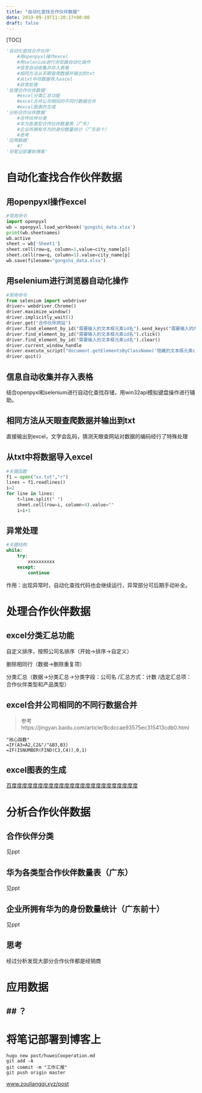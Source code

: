 ```yaml
---
title: "自动化查找合作伙伴数据"
date: 2019-09-19T11:20:17+08:00
draft: false
---
```


[TOC]

```python
'自动化查找合作伙伴'
	#用openpyxl操作excel
	#用selenium进行浏览器自动化操作
	#信息自动收集并存入表格
	#相同方法从天眼查爬数据并输出到txt
	#从txt中将数据导入excel
	#异常处理
'处理合作伙伴数据'
	#excel分类汇总功能
	#excel合并公司相同的不同行数据合并
	#excel图表的生成
'分析合作伙伴数据'
	#合作伙伴分类
	#华为各类型合作伙伴数量表（广东）
	#企业所拥有华为的身份数量统计（广东前十）
	#思考
'应用数据'
	#?
'将笔记部署到博客'
```



# 自动化查找合作伙伴数据

## 用openpyxl操作excel

```python
#常用命令
import openpyxl
wb = openpyxl.load_workbook('gongshi_data.xlsx')
print(wb.sheetnames)                                      
wb.active
sheet = wb['Sheet1']   
sheet.cell(row=q, column=1,value=city_name[p])
sheet.cell(row=q, column=1).value=city_name[p]
wb.save(filename="gongshi_data.xlsx")
```

## 用selenium进行浏览器自动化操作

```python
#常用命令
from selenium import webdriver
driver= webdriver.Chrome()
driver.maximize_window()
driver.implicitly_wait(1)
driver.get("合作伙伴网站")
driver.find_element_by_id("需要输入的文本框元素id名").send_keys("需要输入的内容")
driver.find_element_by_id("需要输入的文本框元素id名").click()
driver.find_element_by_id("需要输入的文本框元素id名").clear()
driver.current_window_handle 
driver.execute_script("document.getElementsByClassName('隐藏的文本框元素class名')[0].style.display='block';")
driver.quit()
```

## 信息自动收集并存入表格

结合openpyxl和selenium进行自动化查找存储，用win32api模拟键盘操作进行辅助。

## 相同方法从天眼查爬数据并输出到txt

直接输出到excel，文字会乱码，猜测天眼查网站对数据的编码经行了特殊处理

## 从txt中将数据导入excel

```python
#关键函数
f1 = open("xx.txt","r") 
lines = f1.readlines()
i=2
for line in lines:
    t=line.split(" ")
    sheet.cell(row=i, column=4).value=""
    i=i+1
```

## 异常处理

```python
#关键结构
while:
    try:
        xxxxxxxxxx
    except:
        continue   
```

作用：出现异常时，自动化查找代码也会继续运行，异常部分可后期手动补全。

# 处理合作伙伴数据

## excel分类汇总功能

自定义排序，按照公司名排序（开始->排序->自定义）

删除相同行（数据->删除重复项）

分类汇总（数据->分类汇总->分类字段：公司名    /汇总方式：计数    /选定汇总项：合作伙伴类型和产品类型）

## excel合并公司相同的不同行数据合并

> 参考https://jingyan.baidu.com/article/8cdccae93575ec315413cdb0.html

```excel
"核心函数"
=IF(A3=A2,C2&"/"&B3,B3)
=IF(ISNUMBER(FIND(C3,C4)),0,1)
```

## excel图表的生成

[百度度度度度度度度度度度度度度度度度度度度度度度度](https://www.baidu.com)

# 分析合作伙伴数据

## 合作伙伴分类

见ppt

## 华为各类型合作伙伴数量表（广东）

见ppt

## 企业所拥有华为的身份数量统计（广东前十）

见ppt

## 思考

经过分析发现大部分合作伙伴都是经销商

# 应用数据

## ## ？

# 将笔记部署到博客上

```git
hugo new post/huweiCooperation.md
git add -A
git commit -m "工作汇报"
git push origin master
```

www.zouliangqi.xyz/post